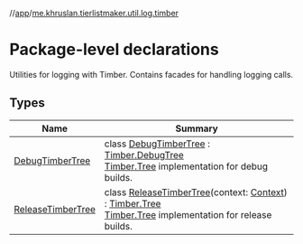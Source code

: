 //[app](../../index.md)/[me.khruslan.tierlistmaker.util.log.timber](index.md)

# Package-level declarations

Utilities for logging with Timber. Contains facades for handling logging calls.

## Types

| Name | Summary |
|---|---|
| [DebugTimberTree](-debug-timber-tree/index.md) | class [DebugTimberTree](-debug-timber-tree/index.md) : [Timber.DebugTree](https://jakewharton.github.io/timber/docs/5.x/timber/timber.log/-timber/-debug-tree/index.html)<br>[Timber.Tree](https://jakewharton.github.io/timber/docs/5.x/timber/timber.log/-timber/-tree/index.html) implementation for debug builds. |
| [ReleaseTimberTree](-release-timber-tree/index.md) | class [ReleaseTimberTree](-release-timber-tree/index.md)(context: [Context](https://developer.android.com/reference/kotlin/android/content/Context.html)) : [Timber.Tree](https://jakewharton.github.io/timber/docs/5.x/timber/timber.log/-timber/-tree/index.html)<br>[Timber.Tree](https://jakewharton.github.io/timber/docs/5.x/timber/timber.log/-timber/-tree/index.html) implementation for release builds. |
